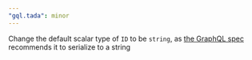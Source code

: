 ```yaml
---
"gql.tada": minor
---
```


Change the default scalar type of `ID` to be `string`, as [the GraphQL spec](https://spec.graphql.org/October2021/#sec-ID) recommends it to serialize to a string
